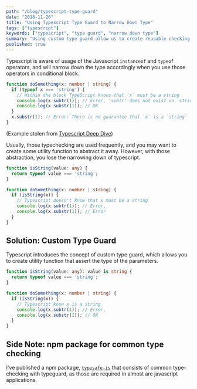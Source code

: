 ```yaml
---
path: "/blog/typescript-type-guard"
date: "2018-11-26"
title: "Using Typescript Type Guard to Narrow Down Type"
tags: ["typescript"]
keywords: ["typescript", "type guard", "narrow down type"]
summary: "Using custom type guard allow us to create reusable checking that narrow down the type of a variable"
published: true
---
```


Typescript is aware of usage of the Javascript `instanceof` and `typeof` operators, and will narrow down the type accordingly when you use those operators in conditional block.

```typescript
function doSomething(x: number | string) {
  if (typeof x === 'string') {
    // Within the block TypeScript knows that `x` must be a string
    console.log(x.subtr(1)); // Error, 'subtr' does not exist on `string`
    console.log(x.substr(1)); // OK
  }
  x.substr(1); // Error: There is no guarantee that `x` is a `string`
}
```

(Example stolen from [Typescript Deep Dive](https://basarat.gitbooks.io/typescript/docs/types/typeGuard.html))

Usually, those typechecking are used frequently, and you may want to create some utility function to abstract it away. However, with those abstraction, you lose the narrowing down of typescript.

```typescript
function isString(value: any) {
  return typeof value === 'string';
}

function doSomething(x: number | string) {
  if (isString(x)) {
    // Typescript doesn't know that x must be a string
    console.log(x.subtr(1)); // Error,
    console.log(x.substr(1)); // Error
  }
}
```

## Solution: Custom Type Guard

Typescript introduces the concept of custom type guard, which allows you to create utility function that assert the type of the parameters.

```typescript
function isString(value: any): value is string {
  return typeof value === 'string';
}

function doSomething(x: number | string) {
  if (isString(x)) {
    // Typescript know x is a string
    console.log(x.subtr(1)); // Error,
    console.log(x.substr(1)); // OK
  }
}
```

## Side Note: npm package for common type checking

I've published a npm package, [`typesafe-is`](https://www.npmjs.com/package/typesafe-is) that consists of common type-checking with typeguard, as those are required in almost are javascript applications.

